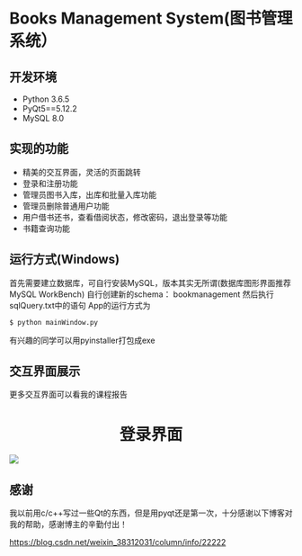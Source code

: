 # Books Management System(图书管理系统）

## 开发环境

- Python 3.6.5
- PyQt5==5.12.2
- MySQL 8.0

## 实现的功能

- 精美的交互界面，灵活的页面跳转
- 登录和注册功能
- 管理员图书入库，出库和批量入库功能
- 管理员删除普通用户功能
- 用户借书还书，查看借阅状态，修改密码，退出登录等功能
- 书籍查询功能

## 运行方式(Windows)

首先需要建立数据库，可自行安装MySQL，版本其实无所谓(数据库图形界面推荐MySQL WorkBench) 
自行创建新的schema： bookmanagement 
然后执行sqlQuery.txt中的语句 
App的运行方式为 
```
$ python mainWindow.py 
```
有兴趣的同学可以用pyinstaller打包成exe 

## 交互界面展示

更多交互界面可以看我的课程报告
<p align="center"><h1 align="center">登录界面</h1><img src="https://s2.ax1x.com/2019/06/17/VHuamF.png"></p>

## 感谢

我以前用c/c++写过一些Qt的东西，但是用pyqt还是第一次，十分感谢以下博客对我的帮助，感谢博主的辛勤付出！ 

 https://blog.csdn.net/weixin_38312031/column/info/22222 
